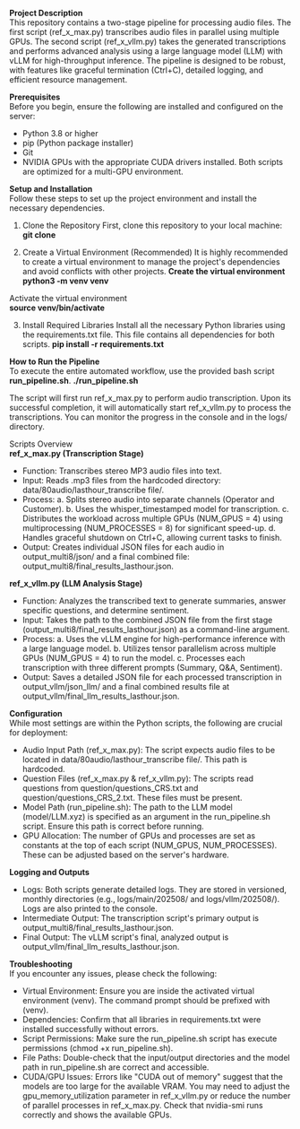 **Project Description**<br>
This repository contains a two-stage pipeline for processing audio files. The first script (ref_x_max.py) transcribes audio files in parallel using multiple GPUs. The second script (ref_x_vllm.py) takes the generated transcriptions and performs advanced analysis using a large language model (LLM) with vLLM for high-throughput inference.
The pipeline is designed to be robust, with features like graceful termination (Ctrl+C), detailed logging, and efficient resource management.

**Prerequisites**<br>
Before you begin, ensure the following are installed and configured on the server:
- Python 3.8 or higher
- pip (Python package installer)
- Git
- NVIDIA GPUs with the appropriate CUDA drivers installed. Both scripts are optimized for a multi-GPU environment.

**Setup and Installation**<br>
Follow these steps to set up the project environment and install the necessary dependencies.
1. Clone the Repository
First, clone this repository to your local machine:
**git clone <your-repository-url>**

2. Create a Virtual Environment (Recommended)
It is highly recommended to create a virtual environment to manage the project's dependencies and avoid conflicts with other projects.
**Create the virtual environment
python3 -m venv venv**

Activate the virtual environment<br>
**source venv/bin/activate**

3. Install Required Libraries
Install all the necessary Python libraries using the requirements.txt file. This file contains all dependencies for both scripts.
**pip install -r requirements.txt**


**How to Run the Pipeline**<br>
To execute the entire automated workflow, use the provided bash script **run_pipeline.sh**.
**./run_pipeline.sh**

The script will first run ref_x_max.py to perform audio transcription. Upon its successful completion, it will automatically start ref_x_vllm.py to process the transcriptions. You can monitor the progress in the console and in the logs/ directory.


Scripts Overview<br>
**ref_x_max.py (Transcription Stage)**
- Function: Transcribes stereo MP3 audio files into text.
- Input: Reads .mp3 files from the hardcoded directory: data/80audio/lasthour_transcribe file/.
- Process:
  a. Splits stereo audio into separate channels (Operator and Customer).
  b. Uses the whisper_timestamped model for transcription.
  c. Distributes the workload across multiple GPUs (NUM_GPUS = 4) using multiprocessing (NUM_PROCESSES = 8) for significant speed-up.
  d. Handles graceful shutdown on Ctrl+C, allowing current tasks to finish.
- Output: Creates individual JSON files for each audio in output_multi8/json/ and a final combined file: output_multi8/final_results_lasthour.json.

**ref_x_vllm.py (LLM Analysis Stage)**
- Function: Analyzes the transcribed text to generate summaries, answer specific questions, and determine sentiment.
- Input: Takes the path to the combined JSON file from the first stage (output_multi8/final_results_lasthour.json) as a command-line argument.
- Process:
  a. Uses the vLLM engine for high-performance inference with a large language model.
  b. Utilizes tensor parallelism across multiple GPUs (NUM_GPUS = 4) to run the model.
  c. Processes each transcription with three different prompts (Summary, Q&A, Sentiment).
- Output: Saves a detailed JSON file for each processed transcription in output_vllm/json_llm/ and a final combined results file at output_vllm/final_llm_results_lasthour.json.

**Configuration**<br>
While most settings are within the Python scripts, the following are crucial for deployment:
- Audio Input Path (ref_x_max.py): The script expects audio files to be located in data/80audio/lasthour_transcribe file/. This path is hardcoded.
- Question Files (ref_x_max.py & ref_x_vllm.py): The scripts read questions from question/questions_CRS.txt and question/questions_CRS_2.txt. These files must be present.
- Model Path (run_pipeline.sh): The path to the LLM model (model/LLM.xyz) is specified as an argument in the run_pipeline.sh script. Ensure this path is correct before running.
- GPU Allocation: The number of GPUs and processes are set as constants at the top of each script (NUM_GPUS, NUM_PROCESSES). These can be adjusted based on the server's hardware.

**Logging and Outputs**
- Logs: Both scripts generate detailed logs. They are stored in versioned, monthly directories (e.g., logs/main/202508/ and logs/vllm/202508/). Logs are also printed to the console.
- Intermediate Output: The transcription script's primary output is output_multi8/final_results_lasthour.json.
- Final Output: The vLLM script's final, analyzed output is output_vllm/final_llm_results_lasthour.json.

**Troubleshooting**<br>
If you encounter any issues, please check the following:
- Virtual Environment: Ensure you are inside the activated virtual environment (venv). The command prompt should be prefixed with (venv).
- Dependencies: Confirm that all libraries in requirements.txt were installed successfully without errors.
- Script Permissions: Make sure the run_pipeline.sh script has execute permissions (chmod +x run_pipeline.sh).
- File Paths: Double-check that the input/output directories and the model path in run_pipeline.sh are correct and accessible.
- CUDA/GPU Issues: Errors like "CUDA out of memory" suggest that the models are too large for the available VRAM. You may need to adjust the gpu_memory_utilization parameter in ref_x_vllm.py or reduce the number of parallel processes in ref_x_max.py. Check that nvidia-smi runs correctly and shows the available GPUs.
